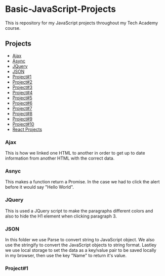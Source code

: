 # Basic-JavaScript-Projects
 This is repository for my JavaScript projects throughout my Tech Academy course.
 ## Projects
* [Ajax](https://github.com/DamianH226/JavaScript-Projects/tree/main/Ajax)
* [Async](https://github.com/DamianH226/JavaScript-Projects/tree/main/Async)
* [JQuery](https://github.com/DamianH226/JavaScript-Projects/tree/main/JQuery)
* [JSON](https://github.com/DamianH226/JavaScript-Projects/tree/main/JSON)
* [Project#1](https://github.com/DamianH226/JavaScript-Projects/tree/main/Project1_expressions_alert)
* [Project#2](https://github.com/DamianH226/JavaScript-Projects/tree/main/Project2_functions)
* [Project#3](https://github.com/DamianH226/JavaScript-Projects/tree/main/Project3_math_operators)
* [Project#4](https://github.com/DamianH226/JavaScript-Projects/tree/main/Project4_dictionaries)
* [Project#5](https://github.com/DamianH226/JavaScript-Projects/tree/main/Project5_comparisons_type_coercion)
* [Project#6](https://github.com/DamianH226/JavaScript-Projects/tree/main/Project6_ternary_operators_constructors)
* [Project#7](https://github.com/DamianH226/JavaScript-Projects/tree/main/Project7_scope_time_function)
* [Project#8](https://github.com/DamianH226/JavaScript-Projects/tree/main/Project8_string_methods)
* [Project#9](https://github.com/DamianH226/JavaScript-Projects/tree/main/Project9_countdown_slideshow)
* [Project#10](https://github.com/DamianH226/JavaScript-Projects/tree/main/Project10_loops_arrays)
* [React Projects](https://github.com/DamianH226/JavaScript-Projects/tree/main/React_Projects)

### Ajax
This is how we linked one HTML to another in order to get up to date information from another HTML with the correct data.

### Asnyc
This makes a function return a Promise. In the case we had to click the alert before it would say "Hello World".

### JQuery
This is used a JQuery script to make the paragraphs different colors and also to hide the H1 element when clicking paragraph 3.

### JSON
In this folder we use Parse to convert string to JavaScript object. We also use the stringify to convert the JavaScript objects to string format. Lastley we use local storage to set the data as a key/value pair to be saved locally in my browser, then use the key "Name" to return it's value.

### Project#1 


